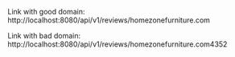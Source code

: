 Link with good domain: http://localhost:8080/api/v1/reviews/homezonefurniture.com

Link with bad domain: http://localhost:8080/api/v1/reviews/homezonefurniture.com4352